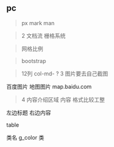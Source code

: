 ##  pc
> px  mark man

> 2 文档流  栅格系统

> 网格比例

> bootstrap

> 12列  col-md-  ?
> 3 图片要去自己截图

百度图片  地图图片  map.baidu.com

> 4 内容介绍区域
> 内容 格式比较工整

左边标题 右边内容

table

类名   g_color 类



